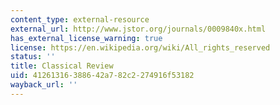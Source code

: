 ```yaml
---
content_type: external-resource
external_url: http://www.jstor.org/journals/0009840x.html
has_external_license_warning: true
license: https://en.wikipedia.org/wiki/All_rights_reserved
status: ''
title: Classical Review
uid: 41261316-3886-42a7-82c2-274916f53182
wayback_url: ''
---
```

